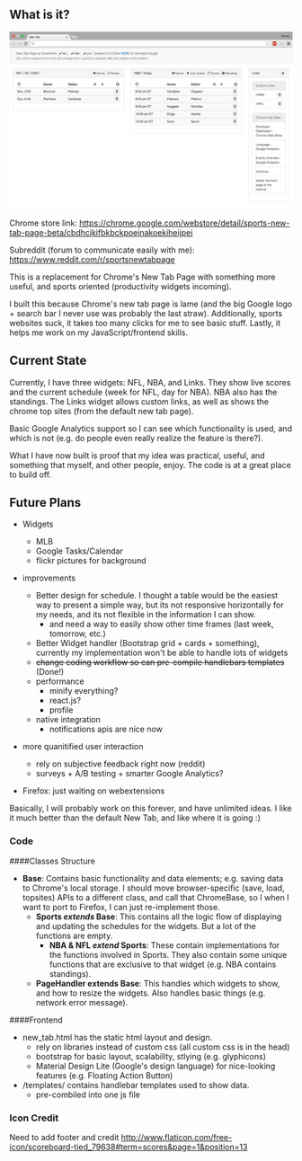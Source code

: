 
[//]: # (NOTE TO SELF: update this more regularly)

## What is it?
![Screenshot](/screenshots/16.01.21_overview.png?raw=true)

Chrome store link:
https://chrome.google.com/webstore/detail/sports-new-tab-page-beta/cbdhcjkifbkbckpoejnakoekiheijpei

Subreddit (forum to communicate easily with me): https://www.reddit.com/r/sportsnewtabpage

This is a replacement for Chrome's New Tab Page with something more useful, and sports oriented (productivity widgets incoming).

I built this because Chrome's new tab page is lame (and the big Google logo + search bar I never use was probably the last straw). Additionally, sports websites suck, it takes too many clicks for me to see basic stuff. Lastly, it helps me work on my JavaScript/frontend skills.

## Current State
Currently, I have three widgets: NFL, NBA, and Links. They show live scores and the current schedule (week for NFL, day for NBA). NBA also has the standings. The Links widget allows custom links, as well as shows the chrome top sites (from the default new tab page).

Basic Google Analytics support so I can see which functionality is used, and which is not (e.g. do people even really realize the feature is there?).

What I have now built is proof that my idea was practical, useful, and something that myself, and other people, enjoy. The code is at a great place to build off. 

## Future Plans

* Widgets
    - MLB
    - Google Tasks/Calendar
    - flickr pictures for background
    
* improvements
    - Better design for schedule. I thought a table would be the easiest way to present a simple way, but its not responsive horizontally for my needs, and its not flexible in the information I can show.
        + and need a way to easily show other time frames (last week, tomorrow, etc.)
    - Better Widget handler (Bootstrap grid + cards + something), currently my implementation won't be able to handle lots of widgets
    - ~~change coding workflow so can pre-compile handlebars templates~~ (Done!)
    - performance
        + minify everything?
        + react.js?
        + profile
    - native integration
        + notifications apis are nice now
        
* more quanitified user interaction
    - rely on subjective feedback right now (reddit)
    - surveys + A/B testing + smarter Google Analytics?

* Firefox: just waiting on webextensions

Basically, I will probably work on this forever, and have unlimited ideas. I like it much better than the default New Tab, and like where it is going :)
        
### Code

####Classes Structure

* **Base**: Contains basic functionality and data elements; e.g. saving data to Chrome's local storage. I should move browser-specific (save, load, topsites) APIs to a different class, and call that ChromeBase, so I when I want to port to Firefox, I can just re-implement those.
    - **Sports *extends* Base**: This contains all the logic flow of displaying and updating the schedules for the widgets. But a lot of the functions are empty.
        + **NBA & NFL *extend* Sports**: These contain implementations for the functions involved in Sports. They also contain some unique functions that are exclusive to that widget (e.g. NBA contains standings).
    - **PageHandler **extends** Base**: This handles which widgets to show, and how to resize the widgets. Also handles basic things (e.g. network error message).
    
####Frontend
* new_tab.html has the static html layout and design.
    - rely on libraries instead of custom css (all custom css is in the head)
    - bootstrap for basic layout, scalability, stlying (e.g. glyphicons)
    - Material Design Lite (Google's design language) for nice-looking features (e.g. Floating Action Button)
* /templates/ contains handlebar templates used to show data.
    - pre-combiled into one js file

### Icon Credit
Need to add footer and credit http://www.flaticon.com/free-icon/scoreboard-tied_79638#term=scores&page=1&position=13
